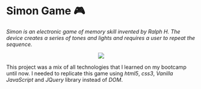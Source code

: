 # Simon Game 🎮

*Simon is an electronic game of memory skill invented by Ralph H. The device creates a series of tones and lights and requires a user to repeat the sequence.*

<p align="center">
  <img src="https://thumbs.gfycat.com/FormalNegativeAvians-small.gif">
</p>

This project was a mix of all technologies that I learned on my bootcamp until now. I needed to replicate this game using *html5*, *css3*, *Vanilla JavaScript* and *JQuery* library instead of *DOM*.
 
